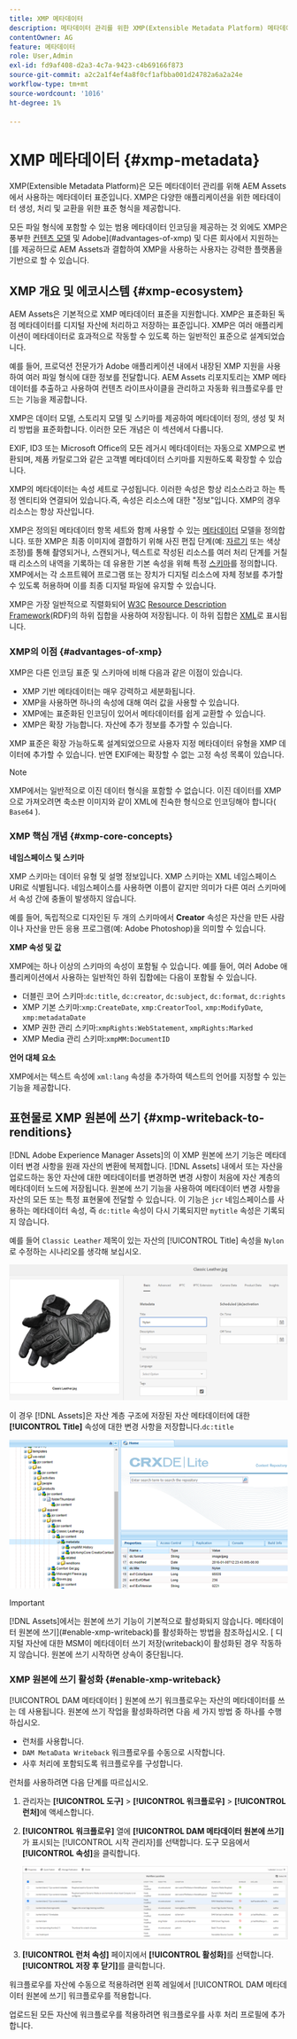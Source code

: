 ```yaml
---
title: XMP 메타데이터
description: 메타데이터 관리를 위한 XMP(Extensible Metadata Platform) 메타데이터 표준에 대해 알아봅니다. 이 변수는 메타데이터의 생성, 처리 및 교환을 위한 표준화된 형식으로 AEM에서 사용됩니다.
contentOwner: AG
feature: 메타데이터
role: User,Admin
exl-id: fd9af408-d2a3-4c7a-9423-c4b69166f873
source-git-commit: a2c2a1f4ef4a8f0cf1afbba001d24782a6a2a24e
workflow-type: tm+mt
source-wordcount: '1016'
ht-degree: 1%

---
```


# XMP 메타데이터 {#xmp-metadata}

XMP(Extensible Metadata Platform)은 모든 메타데이터 관리를 위해 AEM Assets에서 사용하는 메타데이터 표준입니다. XMP은 다양한 애플리케이션을 위한 메타데이터 생성, 처리 및 교환을 위한 표준 형식을 제공합니다.

모든 파일 형식에 포함할 수 있는 범용 메타데이터 인코딩을 제공하는 것 외에도 XMP은 풍부한 [컨텐츠 모델](#xmp-core-concepts) 및 Adobe](#advantages-of-xmp) 및 다른 회사에서 지원하는 [를 제공하므로 AEM Assets과 결합하여 XMP을 사용하는 사용자는 강력한 플랫폼을 기반으로 할 수 있습니다.

## XMP 개요 및 에코시스템 {#xmp-ecosystem}

AEM Assets은 기본적으로 XMP 메타데이터 표준을 지원합니다. XMP은 표준화된 독점 메타데이터를 디지털 자산에 처리하고 저장하는 표준입니다. XMP은 여러 애플리케이션이 메타데이터로 효과적으로 작동할 수 있도록 하는 일반적인 표준으로 설계되었습니다.

예를 들어, 프로덕션 전문가가 Adobe 애플리케이션 내에서 내장된 XMP 지원을 사용하여 여러 파일 형식에 대한 정보를 전달합니다. AEM Assets 리포지토리는 XMP 메타데이터를 추출하고 사용하여 컨텐츠 라이프사이클을 관리하고 자동화 워크플로우를 만드는 기능을 제공합니다.

XMP은 데이터 모델, 스토리지 모델 및 스키마를 제공하여 메타데이터 정의, 생성 및 처리 방법을 표준화합니다. 이러한 모든 개념은 이 섹션에서 다룹니다.

EXIF, ID3 또는 Microsoft Office의 모든 레거시 메타데이터는 자동으로 XMP으로 변환되며, 제품 카탈로그와 같은 고객별 메타데이터 스키마를 지원하도록 확장할 수 있습니다.

XMP의 메타데이터는 속성 세트로 구성됩니다. 이러한 속성은 항상 리소스라고 하는 특정 엔티티와 연결되어 있습니다.즉, 속성은 리소스에 대한 &quot;정보&quot;입니다. XMP의 경우 리소스는 항상 자산입니다.

XMP은 정의된 메타데이터 항목 세트와 함께 사용할 수 있는 [메타데이터](https://en.wikipedia.org/wiki/Metadata) 모델을 정의합니다. 또한 XMP은 최종 이미지에 결합하기 위해 사진 편집 단계(예: [자르기](https://en.wikipedia.org/wiki/Cropping_%28image%29) 또는 색상 조정)를 통해 촬영되거나, 스캔되거나, 텍스트로 작성된 리소스를 여러 처리 단계를 거칠 때 리소스의 내역을 기록하는 데 유용한 기본 속성을 위해 특정 [스키마](https://en.wikipedia.org/wiki/XML_schema)를 정의합니다. [](https://en.wikipedia.org/wiki/Image_scanner) XMP에서는 각 소프트웨어 프로그램 또는 장치가 디지털 리소스에 자체 정보를 추가할 수 있도록 허용하며 이를 최종 디지털 파일에 유지할 수 있습니다.

XMP은 가장 일반적으로 직렬화되어 [W3C](https://en.wikipedia.org/wiki/World_Wide_Web_Consortium) [Resource Description Framework](https://en.wikipedia.org/wiki/Resource_Description_Framework)(RDF)의 하위 집합을 사용하여 저장됩니다. 이 하위 집합은 [XML](https://en.wikipedia.org/wiki/XML)로 표시됩니다.

### XMP의 이점 {#advantages-of-xmp}

XMP은 다른 인코딩 표준 및 스키마에 비해 다음과 같은 이점이 있습니다.

* XMP 기반 메타데이터는 매우 강력하고 세분화됩니다.
* XMP을 사용하면 하나의 속성에 대해 여러 값을 사용할 수 있습니다.
* XMP에는 표준화된 인코딩이 있어서 메타데이터를 쉽게 교환할 수 있습니다.
* XMP은 확장 가능합니다. 자산에 추가 정보를 추가할 수 있습니다.

XMP 표준은 확장 가능하도록 설계되었으므로 사용자 지정 메타데이터 유형을 XMP 데이터에 추가할 수 있습니다. 반면 EXIF에는 확장할 수 없는 고정 속성 목록이 있습니다.

>[!NOTE]
>
>XMP에서는 일반적으로 이진 데이터 형식을 포함할 수 없습니다. 이진 데이터를 XMP으로 가져오려면 축소판 이미지와 같이 XML에 친숙한 형식으로 인코딩해야 합니다( `Base64` ).

### XMP 핵심 개념 {#xmp-core-concepts}

**네임스페이스 및 스키마**

XMP 스키마는
데이터 유형 및 설명 정보입니다. XMP 스키마는 XML 네임스페이스 URI로 식별됩니다. 네임스페이스를 사용하면 이름이 같지만 의미가 다른 여러 스키마에서 속성 간에 충돌이 발생하지 않습니다.

예를 들어, 독립적으로 디자인된 두 개의 스키마에서 **Creator** 속성은 자산을 만든 사람이나 자산을 만든 응용 프로그램(예: Adobe Photoshop)을 의미할 수 있습니다.

**XMP 속성 및 값**

XMP에는 하나 이상의 스키마의 속성이 포함될 수 있습니다. 예를 들어, 여러 Adobe 애플리케이션에서 사용하는 일반적인 하위 집합에는 다음이 포함될 수 있습니다.

* 더블린 코어 스키마:`dc:title`, `dc:creator`, `dc:subject`, `dc:format`, `dc:rights`
* XMP 기본 스키마:`xmp:CreateDate`, `xmp:CreatorTool`, `xmp:ModifyDate`, `xmp:metadataDate`
* XMP 권한 관리 스키마:`xmpRights:WebStatement`, `xmpRights:Marked`
* XMP Media 관리 스키마:`xmpMM:DocumentID`

**언어 대체 요소**

XMP에서는 텍스트 속성에 `xml:lang` 속성을 추가하여 텍스트의 언어를 지정할 수 있는 기능을 제공합니다.

## 표현물로 XMP 원본에 쓰기 {#xmp-writeback-to-renditions}

[!DNL Adobe Experience Manager Assets]의 이 XMP 원본에 쓰기 기능은 메타데이터 변경 사항을 원래 자산의 변환에 복제합니다.
[!DNL Assets] 내에서 또는 자산을 업로드하는 동안 자산에 대한 메타데이터를 변경하면 변경 사항이 처음에 자산 계층의 메타데이터 노드에 저장됩니다. 원본에 쓰기 기능을 사용하여 메타데이터 변경 사항을 자산의 모든 또는 특정 표현물에 전달할 수 있습니다. 이 기능은 `jcr` 네임스페이스를 사용하는 메타데이터 속성, 즉 `dc:title` 속성이 다시 기록되지만 `mytitle` 속성은 기록되지 않습니다.

예를 들어 `Classic Leather` 제목이 있는 자산의 [!UICONTROL Title] 속성을 `Nylon`로 수정하는 시나리오를 생각해 보십시오.

![메타데이터](assets/metadata.png)

이 경우 [!DNL Assets]은 자산 계층 구조에 저장된 자산 메타데이터에 대한 **[!UICONTROL Title]** 속성에 대한 변경 사항을 저장합니다.`dc:title`

![저장소의 자산 노드에 저장된 메타데이터](assets/metadata_stored.png)

>[!IMPORTANT]
>
>[!DNL Assets]에서는 원본에 쓰기 기능이 기본적으로 활성화되지 않습니다. 메타데이터 원본에 쓰기](#enable-xmp-writeback)를 활성화하는 방법을 참조하십시오. [ 디지털 자산에 대한 MSM이 메타데이터 쓰기 저장(writeback)이 활성화된 경우 작동하지 않습니다. 원본에 쓰기 시작하면 상속이 중단됩니다.

### XMP 원본에 쓰기 활성화 {#enable-xmp-writeback}

[!UICONTROL DAM 메타데이터 ] 원본에 쓰기 워크플로우는 자산의 메타데이터를 쓰는 데 사용됩니다. 원본에 쓰기 작업을 활성화하려면 다음 세 가지 방법 중 하나를 수행하십시오.

* 런처를 사용합니다.
* `DAM MetaData Writeback` 워크플로우를 수동으로 시작합니다.
* 사후 처리에 포함되도록 워크플로우를 구성합니다.

런처를 사용하려면 다음 단계를 따르십시오.

1. 관리자는 **[!UICONTROL 도구]** > **[!UICONTROL 워크플로우]** > **[!UICONTROL 런처]**&#x200B;에 액세스합니다.
1. **[!UICONTROL 워크플로우]** 열에 **[!UICONTROL DAM 메타데이터 원본에 쓰기]**&#x200B;가 표시되는 [!UICONTROL 시작 관리자]를 선택합니다. 도구 모음에서 **[!UICONTROL 속성]**&#x200B;을 클릭합니다.

   ![DAM 메타데이터 원본에 쓰기 런처를 선택하여 속성을 수정하고 활성화합니다](assets/launcher-properties-metadata-writeback1.png)

1. **[!UICONTROL 런처 속성]** 페이지에서 **[!UICONTROL 활성화]**&#x200B;를 선택합니다. **[!UICONTROL 저장 후 닫기]**&#x200B;를 클릭합니다.

워크플로우를 자산에 수동으로 적용하려면 왼쪽 레일에서 [!UICONTROL DAM 메타데이터 원본에 쓰기] 워크플로우를 적용합니다.

업로드된 모든 자산에 워크플로우를 적용하려면 워크플로우를 사후 처리 프로필에 추가합니다.

<!-- Commenting for now. Need to document how to enable metadata writeback. See CQDOC-17254.

### Enable XMP writeback {#enable-xmp-writeback}

To enable the metadata changes to be propagated to the renditions of the asset when uploading it, modify the **[!UICONTROL Adobe CQ DAM Rendition Maker]** configuration in Configuration Manager.

1. To open Configuration Manager, access `https://[aem_server]:[port]/system/console/configMgr`.
1. Open the **[!UICONTROL Adobe CQ DAM Rendition Maker]** configuration.
1. Select the **[!UICONTROL Propagate XMP]** option, and then save the changes.

### Enable XMP write-back for specific renditions {#enable-xmp-writeback-for-specific-renditions}

To let the XMP write-back feature propagate metadata changes to select renditions, specify these renditions to the [!UICONTROL XMP Writeback Process] workflow step of DAM Metadata WriteBack workflow. By default, this step is configured with the original rendition.

For the XMP write-back feature to propagate metadata to the rendition thumbnails 140.100.png and 319.319.png, perform these steps.

1. Tap/click the AEM logo, and then navigate to **[!UICONTROL Tools]** &gt; **[!UICONTROL Workflow]** &gt; **[!UICONTROL Models]**.
1. From the Models page, open the **[!UICONTROL DAM Metadata Writeback]** workflow model.
1. In the **[!UICONTROL DAM Metadata Writeback]** properties page, open the **[!UICONTROL XMP Writeback Process]** step.
1. In the **[!UICONTROL Step Properties]** dialog box, tap/click the **[!UICONTROL Process]** tab.
1. In the **[!UICONTROL Arguments]** box, add `rendition:cq5dam.thumbnail.140.100.png,rendition:cq5dam.thumbnail.319.319.png`, and then tap/click **[!UICONTROL OK]**.

   ![step_properties](assets/step_properties.png)

1. Save the changes.
1. To regenerate the Pyramid TIFF (PTIFF) renditions for Dynamic Media images with the new attributes, add the **[!UICONTROL Dynamic Media Process Image Assets]** step to the DAM Metadata write-back workflow. PTIFF renditions are only created and stored locally in a Dynamic Media Hybrid implementation.

1. Save the workflow.

The metadata changes are propagated to the renditions renditions thumbnail.140.100.png and thumbnail.319.319.png of the asset, and not the others.
-->

